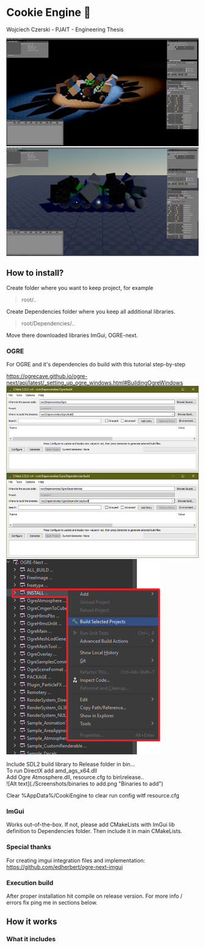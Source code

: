 [//]: # (![Alt text]&#40;./Screenshots/pjatk/Logo_EN_1.png "Cookie Engine Screen"&#41;)
# Cookie Engine :cookie:
Wojciech Czerski - PJAIT - Engineering Thesis 


![Alt text](./Screenshots/cookie.png "Cookie Engine - Dark Screen")
![Alt text](./Screenshots/cookie1.png "Cookie Engine - Default")

## How to install?
Create folder where you want to keep project, for example 
> root/..

Create Dependencies folder where you keep all additional libraries.
> root/Dependencies/..

Move there downloaded libraries ImGui, OGRE-next.

### OGRE

For OGRE and it's dependencies do build with this tutorial step-by-step

https://ogrecave.github.io/ogre-next/api/latest/_setting_up_ogre_windows.html#BuildingOgreWindows
![Alt text](./Screenshots/Cmake_install_2.png "Ogre-next make")
![Alt text](./Screenshots/Cmake_install.png "Ogre-next-deps make")
![Alt text](./Screenshots/ogre-build.png "Ogre install/build solution")

Include SDL2 build library to Release folder in bin.\..\
To run DirectX add amd_ags_x64.dll\
Add Ogre Atmosphere.dll, resource.cfg to bin\release\..\
![Alt text](./Screenshots/binaries to add.png "Binaries to add")

Clear %AppData%/CookiEngine to clear run config witf resource.cfg

### ImGui

Works out-of-the-box. If not, please add CMakeLists with ImGui lib definition to Dependencies folder.
Then include it in main CMakeLists.

### Special thanks
For creating imgui integration files and implementation:
https://github.com/edherbert/ogre-next-imgui

### Execution build

After proper installation hit compile on release version. 
For more info / errors fix ping me in sections below.

## How it works

### What it includes


